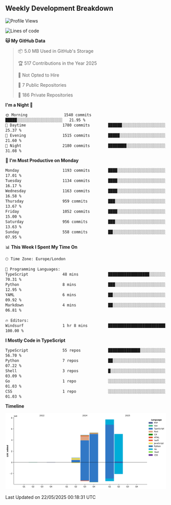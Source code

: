 


## Weekly Development Breakdown
<!--START_SECTION:waka-->
![Profile Views](http://img.shields.io/badge/Profile%20Views-0-blue)

![Lines of code](https://img.shields.io/badge/From%20Hello%20World%20I%27ve%20Written-23.8%20million%20lines%20of%20code-blue)

**🐱 My GitHub Data** 

> 📦 5.0 MB Used in GitHub's Storage 
 > 
> 🏆 517 Contributions in the Year 2025
 > 
> 🚫 Not Opted to Hire
 > 
> 📜 7 Public Repositories 
 > 
> 🔑 186 Private Repositories 
 > 
**I'm a Night 🦉** 

```text
🌞 Morning                1540 commits        █████░░░░░░░░░░░░░░░░░░░░   21.95 % 
🌆 Daytime                1780 commits        ██████░░░░░░░░░░░░░░░░░░░   25.37 % 
🌃 Evening                1515 commits        █████░░░░░░░░░░░░░░░░░░░░   21.60 % 
🌙 Night                  2180 commits        ████████░░░░░░░░░░░░░░░░░   31.08 % 
```
📅 **I'm Most Productive on Monday** 

```text
Monday                   1193 commits        ████░░░░░░░░░░░░░░░░░░░░░   17.01 % 
Tuesday                  1134 commits        ████░░░░░░░░░░░░░░░░░░░░░   16.17 % 
Wednesday                1163 commits        ████░░░░░░░░░░░░░░░░░░░░░   16.58 % 
Thursday                 959 commits         ███░░░░░░░░░░░░░░░░░░░░░░   13.67 % 
Friday                   1052 commits        ████░░░░░░░░░░░░░░░░░░░░░   15.00 % 
Saturday                 956 commits         ███░░░░░░░░░░░░░░░░░░░░░░   13.63 % 
Sunday                   558 commits         ██░░░░░░░░░░░░░░░░░░░░░░░   07.95 % 
```


📊 **This Week I Spent My Time On** 

```text
🕑︎ Time Zone: Europe/London

💬 Programming Languages: 
TypeScript               48 mins             ██████████████████░░░░░░░   70.31 % 
Python                   8 mins              ███░░░░░░░░░░░░░░░░░░░░░░   12.95 % 
YAML                     6 mins              ██░░░░░░░░░░░░░░░░░░░░░░░   09.92 % 
Markdown                 4 mins              ██░░░░░░░░░░░░░░░░░░░░░░░   06.81 % 

🔥 Editors: 
Windsurf                 1 hr 8 mins         █████████████████████████   100.00 % 
```

**I Mostly Code in TypeScript** 

```text
TypeScript               55 repos            ██████████████░░░░░░░░░░░   56.70 % 
Python                   7 repos             ██░░░░░░░░░░░░░░░░░░░░░░░   07.22 % 
Shell                    3 repos             █░░░░░░░░░░░░░░░░░░░░░░░░   03.09 % 
Go                       1 repo              ░░░░░░░░░░░░░░░░░░░░░░░░░   01.03 % 
CSS                      1 repo              ░░░░░░░░░░░░░░░░░░░░░░░░░   01.03 % 
```



**Timeline**

![Lines of Code chart](https://raw.githubusercontent.com/mars-arch/mars-arch/main/assets/bar_graph.png)


 Last Updated on 22/05/2025 00:18:31 UTC
<!--END_SECTION:waka-->

